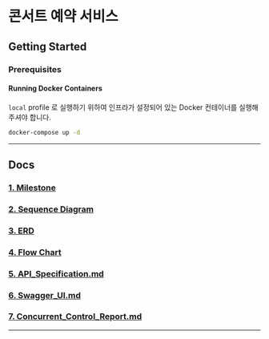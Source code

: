 # 콘서트 예약 서비스

## Getting Started

### Prerequisites

#### Running Docker Containers

`local` profile 로 실행하기 위하여 인프라가 설정되어 있는 Docker 컨테이너를 실행해주셔야 합니다.

```bash
docker-compose up -d
```
---

## Docs

### [1. Milestone](docs/01_Milestone.md)
### [2. Sequence Diagram](docs/02_SequenceDiagram.md)
### [3. ERD](docs/03_ERD.md)
### [4. Flow Chart](docs/04_FlowChart.md)
### [5. API_Specification.md](docs/05_API_Specification.md)
### [6. Swagger_UI.md](docs/06_Swagger_UI.md)
### [7. Concurrent_Control_Report.md](docs/07_Concurrent_Control_Report.md)

---
